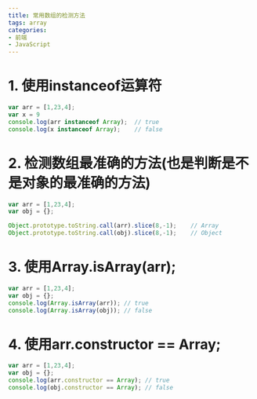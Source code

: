 ```yaml
---
title: 常用数组的检测方法 
tags: array
categories: 
- 前端
- JavaScript
---
```


# 1. 使用instanceof运算符
~~~js
var arr = [1,23,4];
var x = 9
console.log(arr instanceof Array);  // true
console.log(x instanceof Array);    // false
~~~
<!-- more --> 
# 2. 检测数组最准确的方法(也是判断是不是对象的最准确的方法)
~~~js
var arr = [1,23,4];
var obj = {};

Object.prototype.toString.call(arr).slice(8,-1);    // Array
Object.prototype.toString.call(obj).slice(8,-1);    // Object
~~~
# 3. 使用Array.isArray(arr);
~~~js      
var arr = [1,23,4];
var obj = {};
console.log(Array.isArray(arr)); // true
console.log(Array.isArray(obj)); // false
~~~
# 4. 使用arr.constructor == Array;
~~~js   
var arr = [1,23,4];
var obj = {};
console.log(arr.constructor == Array); // true
console.log(obj.constructor == Array); // false
~~~